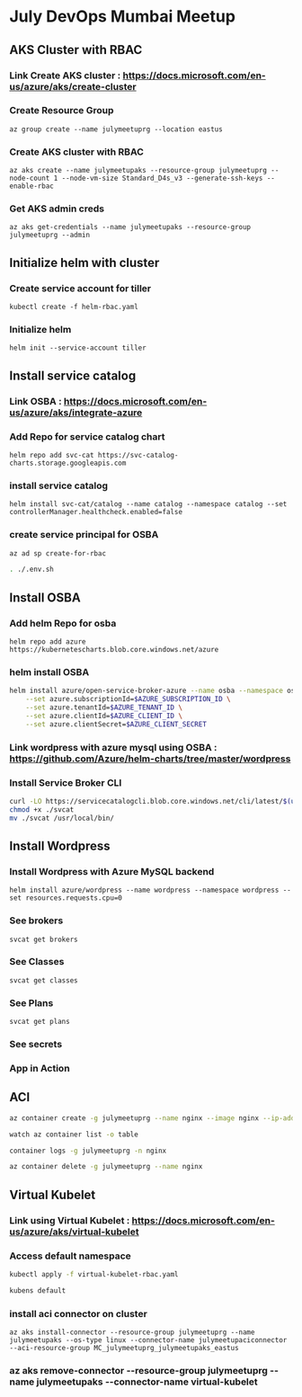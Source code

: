 
# July DevOps Mumbai Meetup

## AKS Cluster with RBAC

### Link Create AKS cluster : https://docs.microsoft.com/en-us/azure/aks/create-cluster

### Create Resource Group
`az group create --name julymeetuprg --location eastus`

### Create AKS cluster with RBAC
`az aks create --name julymeetupaks --resource-group julymeetuprg --node-count 1 --node-vm-size Standard_D4s_v3 --generate-ssh-keys --enable-rbac`

### Get AKS admin creds
`az aks get-credentials --name julymeetupaks --resource-group julymeetuprg --admin`

## Initialize helm with cluster

### Create service account for tiller
`kubectl create -f helm-rbac.yaml`

### Initialize helm
`helm init --service-account tiller`


## Install service catalog

### Link OSBA : https://docs.microsoft.com/en-us/azure/aks/integrate-azure

### Add Repo for service catalog chart
`helm repo add svc-cat https://svc-catalog-charts.storage.googleapis.com`

### install service catalog
`helm install svc-cat/catalog --name catalog --namespace catalog --set controllerManager.healthcheck.enabled=false`

### create service principal for OSBA

```sh
az ad sp create-for-rbac

. ./.env.sh
```

## Install OSBA

### Add helm Repo for osba
`helm repo add azure https://kubernetescharts.blob.core.windows.net/azure`

### helm install OSBA
```sh
helm install azure/open-service-broker-azure --name osba --namespace osba \
    --set azure.subscriptionId=$AZURE_SUBSCRIPTION_ID \
    --set azure.tenantId=$AZURE_TENANT_ID \
    --set azure.clientId=$AZURE_CLIENT_ID \
    --set azure.clientSecret=$AZURE_CLIENT_SECRET
```

### Link wordpress with azure mysql using OSBA : https://github.com/Azure/helm-charts/tree/master/wordpress

### Install Service Broker CLI

```sh
curl -LO https://servicecatalogcli.blob.core.windows.net/cli/latest/$(uname -s)/$(uname -m)/svcat
chmod +x ./svcat
mv ./svcat /usr/local/bin/
```

## Install Wordpress

### Install Wordpress with Azure MySQL backend
`helm install azure/wordpress --name wordpress --namespace wordpress --set resources.requests.cpu=0`

### See brokers
`svcat get brokers`

### See Classes
`svcat get classes`

### See Plans
`svcat get plans`

### See secrets

### App in Action




## ACI

```sh
az container create -g julymeetuprg --name nginx --image nginx --ip-address public

watch az container list -o table

container logs -g julymeetuprg -n nginx

az container delete -g julymeetuprg --name nginx
```


## Virtual Kubelet

### Link using Virtual Kubelet : https://docs.microsoft.com/en-us/azure/aks/virtual-kubelet 

### Access default namespace

```sh
kubectl apply -f virtual-kubelet-rbac.yaml

kubens default
```

### install aci connector on cluster

`az aks install-connector --resource-group julymeetuprg --name julymeetupaks --os-type linux --connector-name julymeetupaciconnector --aci-resource-group MC_julymeetuprg_julymeetupaks_eastus`


### az aks remove-connector --resource-group julymeetuprg --name julymeetupaks --connector-name virtual-kubelet
